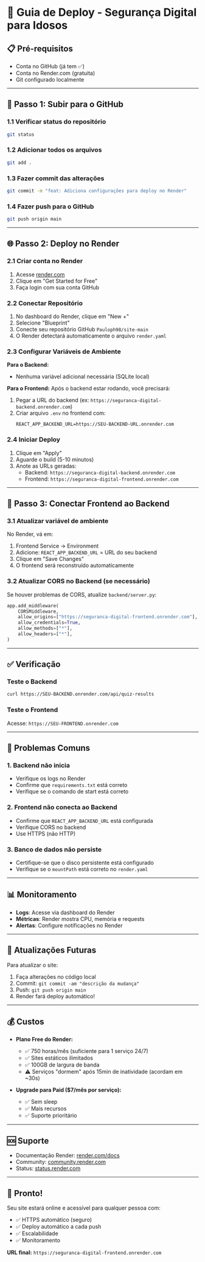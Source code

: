# 🚀 Guia de Deploy - Segurança Digital para Idosos

## 📋 Pré-requisitos

- Conta no GitHub (já tem ✅)
- Conta no Render.com (gratuita)
- Git configurado localmente

---

## 🔧 Passo 1: Subir para o GitHub

### 1.1 Verificar status do repositório
```bash
git status
```

### 1.2 Adicionar todos os arquivos
```bash
git add .
```

### 1.3 Fazer commit das alterações
```bash
git commit -m "feat: Adiciona configurações para deploy no Render"
```

### 1.4 Fazer push para o GitHub
```bash
git push origin main
```

---

## 🌐 Passo 2: Deploy no Render

### 2.1 Criar conta no Render
1. Acesse [render.com](https://render.com)
2. Clique em "Get Started for Free"
3. Faça login com sua conta GitHub

### 2.2 Conectar Repositório
1. No dashboard do Render, clique em "New +"
2. Selecione "Blueprint"
3. Conecte seu repositório GitHub `Pauloph98/site-main`
4. O Render detectará automaticamente o arquivo `render.yaml`

### 2.3 Configurar Variáveis de Ambiente

**Para o Backend:**
- Nenhuma variável adicional necessária (SQLite local)

**Para o Frontend:**
Após o backend estar rodando, você precisará:
1. Pegar a URL do backend (ex: `https://seguranca-digital-backend.onrender.com`)
2. Criar arquivo `.env` no frontend com:
   ```
   REACT_APP_BACKEND_URL=https://SEU-BACKEND-URL.onrender.com
   ```

### 2.4 Iniciar Deploy
1. Clique em "Apply"
2. Aguarde o build (5-10 minutos)
3. Anote as URLs geradas:
   - Backend: `https://seguranca-digital-backend.onrender.com`
   - Frontend: `https://seguranca-digital-frontend.onrender.com`

---

## 🔄 Passo 3: Conectar Frontend ao Backend

### 3.1 Atualizar variável de ambiente
No Render, vá em:
1. Frontend Service → Environment
2. Adicione: `REACT_APP_BACKEND_URL` = URL do seu backend
3. Clique em "Save Changes"
4. O frontend será reconstruído automaticamente

### 3.2 Atualizar CORS no Backend (se necessário)
Se houver problemas de CORS, atualize `backend/server.py`:
```python
app.add_middleware(
    CORSMiddleware,
    allow_origins=["https://seguranca-digital-frontend.onrender.com"],
    allow_credentials=True,
    allow_methods=["*"],
    allow_headers=["*"],
)
```

---

## ✅ Verificação

### Teste o Backend
```bash
curl https://SEU-BACKEND.onrender.com/api/quiz-results
```

### Teste o Frontend
Acesse: `https://SEU-FRONTEND.onrender.com`

---

## 🐛 Problemas Comuns

### 1. Backend não inicia
- Verifique os logs no Render
- Confirme que `requirements.txt` está correto
- Verifique se o comando de start está correto

### 2. Frontend não conecta ao Backend
- Confirme que `REACT_APP_BACKEND_URL` está configurada
- Verifique CORS no backend
- Use HTTPS (não HTTP)

### 3. Banco de dados não persiste
- Certifique-se que o disco persistente está configurado
- Verifique se o `mountPath` está correto no `render.yaml`

---

## 📊 Monitoramento

- **Logs**: Acesse via dashboard do Render
- **Métricas**: Render mostra CPU, memória e requests
- **Alertas**: Configure notificações no Render

---

## 🔄 Atualizações Futuras

Para atualizar o site:
1. Faça alterações no código local
2. Commit: `git commit -am "descrição da mudança"`
3. Push: `git push origin main`
4. Render fará deploy automático!

---

## 💰 Custos

- **Plano Free do Render:**
  - ✅ 750 horas/mês (suficiente para 1 serviço 24/7)
  - ✅ Sites estáticos ilimitados
  - ✅ 100GB de largura de banda
  - ⚠️ Serviços "dormem" após 15min de inatividade (acordam em ~30s)

- **Upgrade para Paid ($7/mês por serviço):**
  - ✅ Sem sleep
  - ✅ Mais recursos
  - ✅ Suporte prioritário

---

## 🆘 Suporte

- Documentação Render: [render.com/docs](https://render.com/docs)
- Community: [community.render.com](https://community.render.com)
- Status: [status.render.com](https://status.render.com)

---

## 🎉 Pronto!

Seu site estará online e acessível para qualquer pessoa com:
- ✅ HTTPS automático (seguro)
- ✅ Deploy automático a cada push
- ✅ Escalabilidade
- ✅ Monitoramento

**URL final:** `https://seguranca-digital-frontend.onrender.com`
